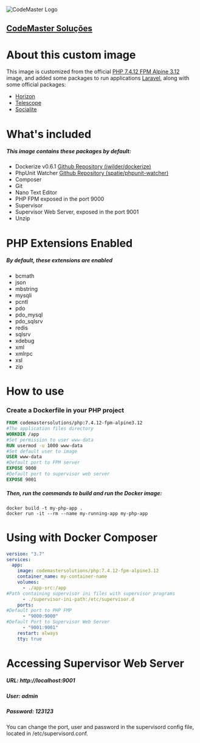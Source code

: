 ![CodeMaster Logo](https://avatars3.githubusercontent.com/u/63756350?s=100&v=4)
## [CodeMaster Soluções](https://codemastersolucoes.com)

# About this custom image

This image is customized from the official [PHP 7.4.12 FPM Alpine 3.12](https://hub.docker.com/_/php) image,
and added some packages to run applications [Laravel](https://laravel.com), along with some official packages:
 - [Horizon](https://laravel.com/docs/7.x/horizon)
 - [Telescope](https://laravel.com/docs/7.x/telescope)
 - [Socialite](https://laravel.com/docs/7.x/socialite)

# What's included

##### This image contains these packages by default:

- Dockerize v0.6.1 [Github Repository (jwilder/dockerize)](https://github.com/jwilder/dockerize)
- PhpUnit Watcher [Github Repository (spatie/phpunit-watcher)](https://github.com/spatie/phpunit-watcher)
- Composer
- Git
- Nano Text Editor
- PHP FPM exposed in the port 9000
- Supervisor
- Supervisor Web Server, exposed in the port 9001
- Unzip

# PHP Extensions Enabled

##### By default, these extensions are enabled

- bcmath
- json
- mbstring
- mysqli
- pcntl
- pdo
- pdo_mysql
- pdo_sqlsrv
- redis
- sqlsrv
- xdebug
- xml
- xmlrpc
- xsl
- zip

# How to use

### Create a Dockerfile in your PHP project

```dockerfile
FROM codemastersolutions/php:7.4.12-fpm-alpine3.12
#The application files directory
WORKDIR /app
#Set permission to user www-data
RUN usermod -u 1000 www-data
#Set default user to image
USER www-data
#Default port to FPM server
EXPOSE 9000
#Default port to supervisor web server
EXPOSE 9001
```

##### Then, run the commands to build and run the Docker image:

```shell script
docker build -t my-php-app .
docker run -it --rm --name my-running-app my-php-app
```

# Using with Docker Composer

```yaml
version: "3.7"
services:
  app:
    image: codemastersolutions/php:7.4.12-fpm-alpine3.12
    container_name: my-container-name
    volumes:
      - ./app-src:/app
#Path containing supervisor ini files with supervisor programs
      - ./supervisor-ini-path:/etc/supervisor.d
    ports:
#Default port to PHP FMP
      - "9000:9000"
#Default Port to Supervisor Web Server
      - "9001:9001"
    restart: always
    tty: true
```

# Accessing Supervisor Web Server

##### URL: http://localhost:9001
##### User: admin
##### Password: 123123

You can change the port, user and password in the supervisord config file, located in /etc/supervisord.conf.
